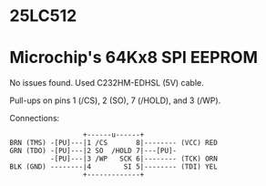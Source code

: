 # 25LC512
# Microchip's 64Kx8 SPI EEPROM

No issues found. Used C232HM-EDHSL (5V) cable.

Pull-ups on pins 1 (/CS), 2 (SO), 7 (/HOLD), and 3 (/WP).

Connections:
```
                  +------u------+
BRN (TMS) -[PU]---|1 /CS       8|-------- (VCC) RED
GRN (TDO) -[PU]---|2 SO  /HOLD 7|---[PU]-
          -[PU]---|3 /WP   SCK 6|-------- (TCK) ORN
BLK (GND) --------|4        SI 5|-------- (TDI) YEL
                  +-------------+
```
